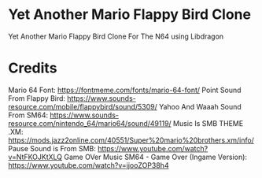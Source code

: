# Yet Another Mario Flappy Bird Clone
Yet Another Mario Flappy Bird Clone For The N64 using Libdragon
# Credits
Mario 64 Font: https://fontmeme.com/fonts/mario-64-font/
Point Sound From Flappy Bird: https://www.sounds-resource.com/mobile/flappybird/sound/5309/
Yahoo And Waaah Sound From SM64: https://www.sounds-resource.com/nintendo_64/mario64/sound/49119/
Music Is SMB THEME .XM: https://mods.jazz2online.com/40551/Super%20mario%20brothers.xm/info/
Pause Sound is From SMB: https://www.youtube.com/watch?v=NtFKOJKtXLQ
Game OVer Music SM64 - Game Over (Ingame Version): https://www.youtube.com/watch?v=jjooZOP38h4